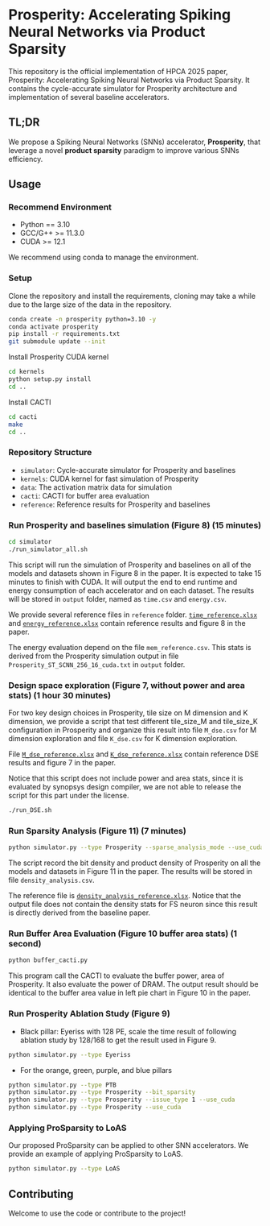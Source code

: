 # Prosperity: Accelerating Spiking Neural Networks via Product Sparsity

This repository is the official implementation of HPCA 2025 paper, Prosperity: Accelerating Spiking Neural Networks via Product Sparsity. It contains the cycle-accurate simulator for Prosperity architecture and implementation of several baseline accelerators.

## TL;DR
We propose a Spiking Neural Networks (SNNs) accelerator, **Prosperity**, that leverage a novel **product sparsity** paradigm to improve various SNNs efficiency.

## Usage

### Recommend Environment

- Python == 3.10
- GCC/G++ >= 11.3.0
- CUDA >= 12.1

We recommend using conda to manage the environment.


### Setup

Clone the repository and install the requirements, cloning may take a while due to the large size of the data in the repository.

```bash
conda create -n prosperity python=3.10 -y
conda activate prosperity
pip install -r requirements.txt
git submodule update --init
```

Install Prosperity CUDA kernel
```bash
cd kernels
python setup.py install
cd ..
```

Install CACTI
```bash
cd cacti
make
cd ..
```

### Repository Structure

- `simulator`: Cycle-accurate simulator for Prosperity and baselines
- `kernels`: CUDA kernel for fast simulation of Prosperity
- `data`: The activation matrix data for simulation
- `cacti`: CACTI for buffer area evaluation
- `reference`: Reference results for Prosperity and baselines

### Run Prosperity and baselines simulation (Figure 8) (15 minutes)

```bash
cd simulator
./run_simulator_all.sh
```

This script will run the simulation of Prosperity and baselines on all of the models and datasets shown in Figure 8 in the paper. 
It is expected to take 15 minutes to finish with CUDA.
It will output the end to end runtime and energy consumption of each accelerator and on each dataset.
The results will be stored in `output` folder, named as `time.csv` and `energy.csv`.

We provide several reference files in `reference` folder. [`time_reference.xlsx`](reference/time_reference.xlsx) and [`energy_reference.xlsx`](reference/energy_reference.xlsx) contain reference results and figure 8 in the paper.

The energy evaluation depend on the file `mem_reference.csv`. This stats is derived from the Prosperity simulation output in file `Prosperity_ST_SCNN_256_16_cuda.txt` in `output` folder.

### Design space exploration (Figure 7, without power and area stats) (1 hour 30 minutes)

For two key design choices in Prosperity, tile size on M dimension and K dimension, we provide a script that test different tile_size_M and tile_size_K configuration in Prosperity and organize this result into file `M_dse.csv` for M dimension exploration and file `K_dse.csv` for K dimension exploration.

File [`M_dse_reference.xlsx`](reference/M_dse_reference.xlsx) and [`K_dse_reference.xlsx`](reference/K_dse_reference.xlsx) contain reference DSE results and figure 7 in the paper.

Notice that this script does not include power and area stats, since it is evaluated by synopsys design compiler, we are not able to release the script for this part under the license.


```bash
./run_DSE.sh
```

### Run Sparsity Analysis (Figure 11) (7 minutes)

```bash
python simulator.py --type Prosperity --sparse_analysis_mode --use_cuda
```

The script record the bit density and product density of Prosperity on all the models and datasets in Figure 11 in the paper.
The results will be stored in file `density_analysis.csv`. 

The reference file is [`density_analysis_reference.xlsx`](reference/density_analysis_reference.xlsx).
Notice that the output file does not contain the density stats for FS neuron since this result is directly derived from the baseline paper.

### Run Buffer Area Evaluation (Figure 10 buffer area stats) (1 second)

```bash
python buffer_cacti.py
```

This program call the CACTI to evaluate the buffer power, area of Prosperity. It also evaluate the power of DRAM.
The output result should be identical to the buffer area value in left pie chart in Figure 10 in the paper.

### Run Prosperity Ablation Study (Figure 9)

- Black pillar: Eyeriss with 128 PE, scale the time result of following ablation study by 128/168 to get the result used in Figure 9.
```bash
python simulator.py --type Eyeriss
```

- For the orange, green, purple, and blue pillars

```bash
python simulator.py --type PTB
python simulator.py --type Prosperity --bit_sparsity
python simulator.py --type Prosperity --issue_type 1 --use_cuda
python simulator.py --type Prosperity --use_cuda
```


### Applying ProSparsity to LoAS

Our proposed ProSparsity can be applied to other SNN accelerators. We provide an example of applying ProSparsity to LoAS.

```bash
python simulator.py --type LoAS
```


## Contributing

Welcome to use the code or contribute to the project!
